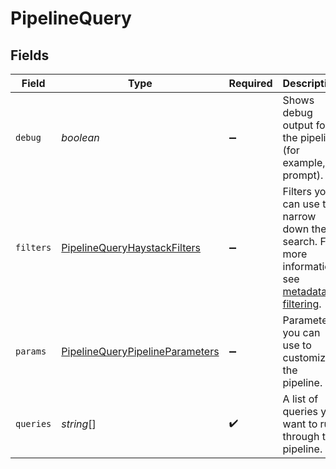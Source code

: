 # PipelineQuery


## Fields

| Field                                                                                                                                                    | Type                                                                                                                                                     | Required                                                                                                                                                 | Description                                                                                                                                              |
| -------------------------------------------------------------------------------------------------------------------------------------------------------- | -------------------------------------------------------------------------------------------------------------------------------------------------------- | -------------------------------------------------------------------------------------------------------------------------------------------------------- | -------------------------------------------------------------------------------------------------------------------------------------------------------- |
| `debug`                                                                                                                                                  | *boolean*                                                                                                                                                | :heavy_minus_sign:                                                                                                                                       | Shows debug output for the pipeline (for example, prompt).                                                                                               |
| `filters`                                                                                                                                                | [PipelineQueryHaystackFilters](../../models/shared/pipelinequeryhaystackfilters.md)                                                                      | :heavy_minus_sign:                                                                                                                                       | Filters you can use to narrow down the search. For more information, see [metadata filtering](https://docs.haystack.deepset.ai/docs/metadata-filtering). |
| `params`                                                                                                                                                 | [PipelineQueryPipelineParameters](../../models/shared/pipelinequerypipelineparameters.md)                                                                | :heavy_minus_sign:                                                                                                                                       | Parameters you can use to customize the pipeline.                                                                                                        |
| `queries`                                                                                                                                                | *string*[]                                                                                                                                               | :heavy_check_mark:                                                                                                                                       | A list of queries you want to run through the pipeline.                                                                                                  |